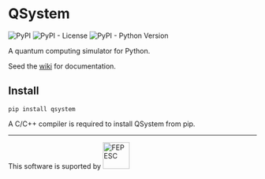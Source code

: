 # QSystem
![PyPI](https://img.shields.io/pypi/v/qsystem.svg)
![PyPI - License](https://img.shields.io/pypi/l/qsystem.svg?color=brightgree)
![PyPI - Python Version](https://img.shields.io/pypi/pyversions/qsystem.svg?color=red)
  
   
A quantum computing simulator for Python.

Seed the [wiki](https://gitlab.com/evandro-crr/qsystem/wikis/home) for
documentation.

## Install 
```
pip install qsystem
```
A C/C++ compiler is required to install QSystem from pip.

---------------------------
This software is suported by 
<img src="http://www.fapesc.sc.gov.br/wp-content/uploads/2014/09/logo-Fapesc-fundo-transparente.png"
alt="FEPESC" width="54">
